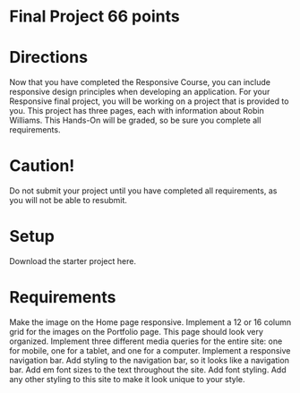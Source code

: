 # Final Project 66 points

# Directions

Now that you have completed the Responsive Course, you can include responsive design principles when developing an application. For your Responsive final project, you will be working on a project that is provided to you. This project has three pages, each with information about Robin Williams. This Hands-On will be graded, so be sure you complete all requirements.

# Caution!

Do not submit your project until you have completed all requirements, as you will not be able to resubmit.

# Setup

Download the starter project here.

# Requirements

Make the image on the Home page responsive.
Implement a 12 or 16 column grid for the images on the Portfolio page.
This page should look very organized.
Implement three different media queries for the entire site: one for mobile, one for a tablet, and one for a computer.
Implement a responsive navigation bar.
Add styling to the navigation bar, so it looks like a navigation bar.
Add em font sizes to the text throughout the site.
Add font styling.
Add any other styling to this site to make it look unique to your style.